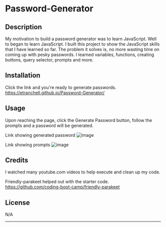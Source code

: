 
# Password-Generator

## Description

My motivation to build a password generator was to learn JavaScript. Well to began to learn JavaScript.
I built this project to show the JavaScript skills that I have learned so far.
The problem it solves is, no more wasting time on coming up with pesky passwords. 
I learned variables, functions, creating buttons, query selector, prompts and more.

## Installation

Click the link and you're ready to generate passwords.
https://etranchell.github.io/Password-Generator/

## Usage

Upon reaching the page, click the Generate Password button, follow the prompts and a password will be generated.

Link showing generated password
![image](https://user-images.githubusercontent.com/123092979/220446785-09765770-67fe-4c92-97db-9885eab245d3.png)

Link showing prompts
![image](https://user-images.githubusercontent.com/123092979/220446908-65d3a511-ce3c-4759-9514-b29332261aad.png)

## Credits

I watched many youtube.com videos to help execute and clean up my code. 

Friendly-parakeet helped out with the starter code. 
https://github.com/coding-boot-camp/friendly-parakeet

## License

N/A

---

